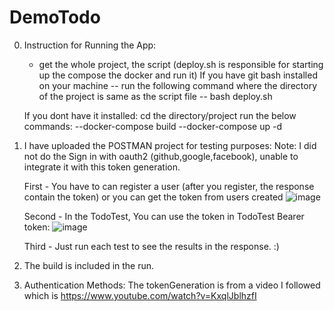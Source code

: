 # DemoTodo

0. Instruction for Running the App:
   - get the whole project, the script (deploy.sh is responsible for starting up the compose the docker and run it)
   If you have git bash installed on your machine
   -- run the following command where the directory of the project is same as the script file
   -- bash deploy.sh

   If you dont have it installed: cd the directory/project
   run the below commands: 
   --docker-compose build
   --docker-compose up -d
     
1. I have uploaded the POSTMAN project for testing purposes:
   Note: I did not do the Sign in with oauth2 (github,google,facebook), unable to integrate it with this token generation.

   
   First - 
   You have to can register a user (after you register, the response contain the token) or you can get the token from users created 
   ![image](https://github.com/yo-y0/DemoTodo/assets/83231306/551a2972-4df5-44c5-a0d0-8b97f1571ba2)

   Second -
   In the TodoTest,
   You can use the token in TodoTest Bearer token:
   ![image](https://github.com/yo-y0/DemoTodo/assets/83231306/d702dc91-3ede-4149-9f70-ca34294cbe82)

   Third -
   Just run each test to see the results in the response. :)

2. The build is included in the run.
   
3. Authentication Methods:
   The tokenGeneration is from a video I followed which is https://www.youtube.com/watch?v=KxqlJblhzfI
   

   


   
